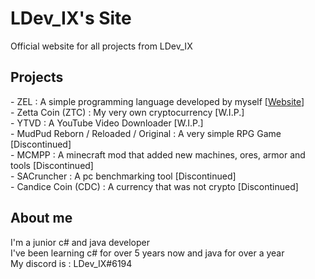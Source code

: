 <h1>LDev_IX's Site</h1>
<p>
  Official website for all projects from LDev_IX <br>
</p>

<h2>Projects</h2>
<p>
  - ZEL : A simple programming language developed by myself [<a href="https://ldev-ix.github.io/ZEL/">Website</a>] <br>
  - Zetta Coin (ZTC) : My very own cryptocurrency [W.I.P.] <br>
  - YTVD : A YouTube Video Downloader [W.I.P.] <br>
  - MudPud Reborn / Reloaded / Original : A very simple RPG Game [Discontinued] <br>
  - MCMPP : A minecraft mod that added new machines, ores, armor and tools [Discontinued] <br>
  - SACruncher : A pc benchmarking tool [Discontinued] <br>
  - Candice Coin (CDC) : A currency that was not crypto [Discontinued] <br>
</p>

<h2>About me</h2>
<p>
  I'm a junior c# and java developer <br>
  I've been learning c# for over 5 years now and java for over a year <br>
  My discord is : LDev_IX#6194 <br>
</p>
